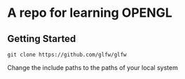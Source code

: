 # A repo for learning OPENGL

## Getting Started

```
git clone https://github.com/glfw/glfw
```

Change the include paths to the paths of your local system

